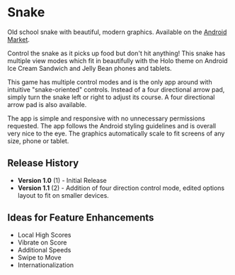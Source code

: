 Snake
=====

Old school snake with beautiful, modern graphics.  Available on the [Android Market](https://play.google.com/store/apps/details?id=com.nickeyre.snake).

Control the snake as it picks up food but don't hit anything! This snake has multiple view modes which fit in beautifully with the Holo theme on Android Ice Cream Sandwich and Jelly Bean phones and tablets.

This game has multiple control modes and is the only app around with intuitive "snake-oriented" controls. Instead of a four directional arrow pad, simply turn the snake left or right to adjust its course.  A four directional arrow pad is also available.

The app is simple and responsive with no unnecessary permissions requested. The app follows the Android styling guidelines and is overall very nice to the eye. The graphics automatically scale to fit screens of any size, phone or tablet.

Release History
--------------

- **Version 1.0** (1) - Initial Release
- **Version 1.1** (2) - Addition of four direction control mode, edited options layout to fit on smaller devices.

Ideas for Feature Enhancements
----------------------

- Local High Scores
- Vibrate on Score
- Additional Speeds
- Swipe to Move
- Internationalization
